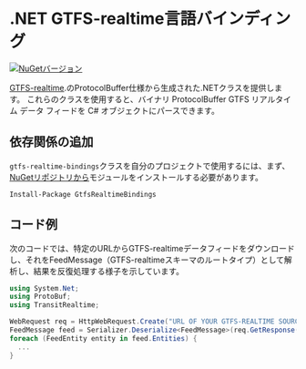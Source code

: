 # .NET GTFS-realtime言語バインディング

[![NuGetバージョン](https://badge.fury.io/nu/GtfsRealtimeBindings.svg)](http://badge.fury.io/nu/GtfsRealtimeBindings)

[GTFS-realtime](https://github.com/google/transit/tree/master/gtfs-realtime).のProtocolBuffer仕様から生成された.NETクラスを提供します。 これらのクラスを使用すると、バイナリ ProtocolBuffer GTFS リアルタイム データ フィードを C# オブジェクトにパースできます。

## 依存関係の追加

`gtfs-realtime-bindings`クラスを自分のプロジェクトで使用するには、まず、[NuGetリポジトリから](https://www.nuget.org/packages/GtfsRealtimeBindings/)モジュールをインストールする必要があります。

    Install-Package GtfsRealtimeBindings

## コード例

次のコードでは、特定のURLからGTFS-realtimeデータフィードをダウンロードし、それをFeedMessage（GTFS-realtimeスキーマのルートタイプ）として解析し、結果を反復処理する様子を示しています。

```csharp
using System.Net;
using ProtoBuf;
using TransitRealtime;

WebRequest req = HttpWebRequest.Create("URL OF YOUR GTFS-REALTIME SOURCE GOES HERE");
FeedMessage feed = Serializer.Deserialize<FeedMessage>(req.GetResponse().GetResponseStream());
foreach (FeedEntity entity in feed.Entities) {
  ...
}
```
